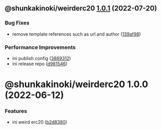 ## @shunkakinoki/weirderc20 [1.0.1](https://github.com/shunkakinoki/contracts/compare/@shunkakinoki/weirderc20@1.0.0...@shunkakinoki/weirderc20@1.0.1) (2022-07-20)

### Bug Fixes

- remove template references such as url and author ([139af98](https://github.com/shunkakinoki/contracts/commit/139af98ef46346d25875224520c58502befa44c1))

### Performance Improvements

- ini publish config ([3869312](https://github.com/shunkakinoki/contracts/commit/3869312ec4a979930e54bacb6ebae3d2078818cd))
- ini release repo ([d981546](https://github.com/shunkakinoki/contracts/commit/d981546cf1a440703acee787be764d3afaf053bc))

# @shunkakinoki/weirderc20 1.0.0 (2022-06-12)

### Features

- ini weird erc20 ([b2d8380](https://github.com/shunkakinoki/contracts/commit/b2d8380b7e536a54a36a1dbeead094b00d1dc7cd))
